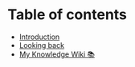 # Table of contents

* [Introduction](README.md)
* [Looking back](index.md)
* [My Knowledge Wiki 📚](undefined.md)

